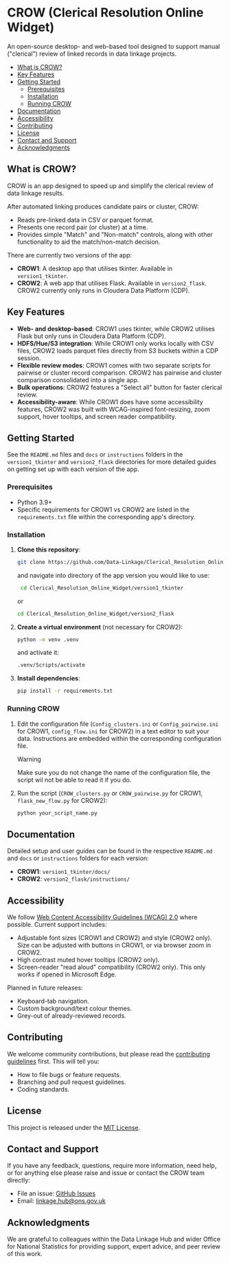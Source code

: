 # CROW (Clerical Resolution Online Widget)

An open-source desktop- and web-based tool designed to support manual
("clerical") review of linked records in data linkage projects.

- [What is CROW?](#what-is-crow)
- [Key Features](#key-features)
- [Getting Started](#getting-started)
  - [Prerequisites](#prerequisites)
  - [Installation](#installation)
  - [Running CROW](#running-crow)
- [Documentation](#documentation)
- [Accessibility](#accessibility)
- [Contributing](#contributing)
- [License](#license)
- [Contact and Support](#contact-and-support)
- [Acknowledgments](#acknowledgments)

## What is CROW?

CROW is an app designed to speed up and simplify the clerical review of data
linkage results.

After automated linking produces candidate pairs or cluster,
CROW:

- Reads pre-linked data in CSV or parquet format.
- Presents one record pair (or cluster) at a time.
- Provides simple "Match" and "Non-match" controls, along with other
  functionality to aid the match/non-match decision.

There are currently two versions of the app:

- **CROW1**: A desktop app that utilises tkinter. Available in
  `version1_tkinter`.
- **CROW2**: A web app that utilises Flask. Available in `version2_flask`. CROW2
  currently only runs in Cloudera Data Platform (CDP).

## Key Features

- **Web- and desktop-based**: CROW1 uses tkinter, while CROW2 utilises Flask but
  only runs in Cloudera Data Platform (CDP).
- **HDFS/Hue/S3 integration**: While CROW1 only works locally with CSV files,
  CROW2 loads parquet files directly from S3 buckets within a CDP session.
- **Flexible review modes**: CROW1 comes with two separate scripts for pairwise
  or cluster record comparison. CROW2 has pairwise and cluster comparison
  consolidated into a single app.
- **Bulk operations**: CROW2 features a "Select all" button for faster clerical
  review.
- **Accessibility-aware**: While CROW1 does have some accessibility features,
  CROW2 was built with WCAG-inspired font-resizing, zoom support, hover
  tooltips, and screen reader compatibility.

## Getting Started

See the `README.md` files and `docs` or `instructions` folders in the
`version1_tkinter` and `version2_flask` directories for more detailed guides on
getting set up with each version of the app.

### Prerequisites

- Python 3.9+
- Specific requirements for CROW1 vs CROW2 are listed in the `requirements.txt`
  file within the corresponding app's directory.

### Installation

1. **Clone this repository**:

   ```sh
   git clone https://github.com/Data-Linkage/Clerical_Resolution_Online_Widget.git
   ```

   and navigate into directory of the app version you would like to use:

   ```sh
    cd Clerical_Resolution_Online_Widget/version1_tkinter
   ```

   or

   ```sh
   cd Clerical_Resolution_Online_Widget/version2_flask
   ```

2. **Create a virtual environment** (not necessary for CROW2):

   ```sh
   python -m venv .venv
   ```

   and activate it:

   ```sh
   .venv/Scripts/activate
   ```

3. **Install dependencies**:

   ```sh
   pip install -r requirements.txt
   ```

### Running CROW

1. Edit the configuration file (`Config_clusters.ini` or `Config_pairwise.ini`
   for CROW1, `config_flow.ini` for CROW2) in a text editor to suit your data.
   Instructions are embedded within the corresponding configuration file.

   > [!WARNING]
   >
   > Make sure you do not change the name of the configuration file, the script
   > wil not be able to read it if you do.

2. Run the script (`CROW_clusters.py` or `CROW_pairwise.py` for CROW1,
   `flask_new_flow.py` for CROW2):

   ```sh
   python your_script_name.py
   ```

## Documentation

Detailed setup and user guides can be found in the respective `README.md` and
`docs` or `instructions` folders for each version:

- **CROW1**: `version1_tkinter/docs/`
- **CROW2**: `version2_flask/instructions/`

## Accessibility

We follow [Web Content Accessibility Guidelines (WCAG) 2.0][wcag] where
possible. Current support includes:

- Adjustable font sizes (CROW1 and CROW2) and style (CROW2 only). Size can be
  adjusted with buttons in CROW1, or via browser zoom in CROW2.
- High contrast muted hover tooltips (CROW2 only).
- Screen-reader "read aloud" compatibility (CROW2 only). This only works if
  opened in Microsoft Edge.

Planned in future releases:

- Keyboard-tab navigation.
- Custom background/text colour themes.
- Grey-out of already-reviewed records.

## Contributing

We welcome community contributions, but please read the [contributing
guidelines][contributing] first. This will tell you:

- How to file bugs or feature requests.
- Branching and pull request guidelines.
- Coding standards.

## License

This project is released under the [MIT License][license].

## Contact and Support

If you have any feedback, questions, require more information, need help, or for
anything else please raise and issue or contact the CROW team directly:

- File an issue: [GitHub Issues][issues]
- Email: <linkage.hub@ons.gov.uk>

## Acknowledgments

We are grateful to colleagues within the Data Linkage Hub and wider Office for
National Statistics for providing support, expert advice, and peer
review of this work.

[contributing]: ./CONTRIBUTING.md
[issues]: https://github.com/Data-Linkage/Clerical_Resolution_Online_Widget/issues
[license]: ./LICENSE
[wcag]: https://www.w3.org/TR/2008/REC-WCAG20-20081211/
